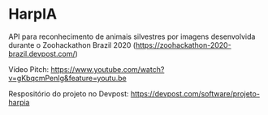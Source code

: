 # HarpIA
API para reconhecimento de animais silvestres por imagens desenvolvida durante o Zoohackathon Brazil 2020 (https://zoohackathon-2020-brazil.devpost.com/)

Vídeo Pitch: https://www.youtube.com/watch?v=gKbqcmPenIg&feature=youtu.be

Respositório do projeto no Devpost: https://devpost.com/software/projeto-harpia
